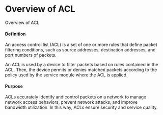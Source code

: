 Overview of ACL
===============

Overview of ACL

#### Definition

An access control list (ACL) is a set of one or more rules that define packet filtering conditions, such as source addresses, destination addresses, and port numbers of packets.

An ACL is used by a device to filter packets based on rules contained in the ACL. Then, the device permits or denies matched packets according to the policy used by the service module where the ACL is applied.


#### Purpose

ACLs accurately identify and control packets on a network to manage network access behaviors, prevent network attacks, and improve bandwidth utilization. In this way, ACLs ensure security and service quality.